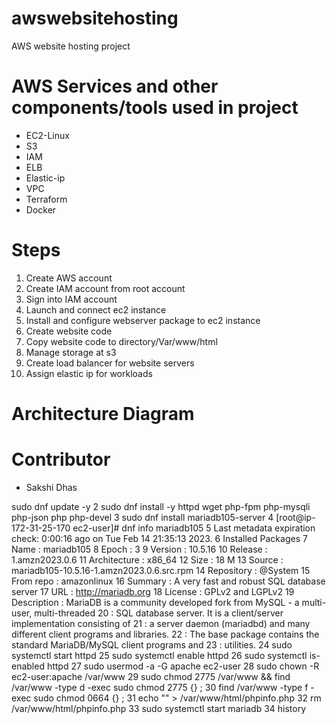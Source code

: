 # awswebsitehosting
AWS website hosting project
# AWS Services and other components/tools used in project
- EC2-Linux
- S3
- IAM
- ELB
- Elastic-ip
- VPC
- Terraform
- Docker


# Steps
1. Create AWS account
2. Create IAM account from root account
3. Sign into IAM account
4. Launch and connect ec2 instance
5. Install and configure webserver package to ec2 instance
6. Create website code
7. Copy website code to directory/Var/www/html
8. Manage storage at s3
9. Create load balancer for website servers
10. Assign elastic ip for workloads


# Architecture Diagram
# Contributor
- Sakshi Dhas


 sudo dnf update -y
    2  sudo dnf install -y httpd wget php-fpm php-mysqli php-json php php-devel
    3  sudo dnf install mariadb105-server
    4  [root@ip-172-31-25-170 ec2-user]# dnf info mariadb105
    5  Last metadata expiration check: 0:00:16 ago on Tue Feb 14 21:35:13 2023.
    6  Installed Packages
    7  Name         : mariadb105
    8  Epoch        : 3
    9  Version      : 10.5.16
   10  Release      : 1.amzn2023.0.6
   11  Architecture : x86_64
   12  Size         : 18 M
   13  Source       : mariadb105-10.5.16-1.amzn2023.0.6.src.rpm
   14  Repository   : @System
   15  From repo    : amazonlinux
   16  Summary      : A very fast and robust SQL database server
   17  URL          : http://mariadb.org
   18  License      : GPLv2 and LGPLv2
   19  Description  : MariaDB is a community developed fork from MySQL - a multi-user, multi-threaded
   20               : SQL database server. It is a client/server implementation consisting of
   21               : a server daemon (mariadbd) and many different client programs and libraries.
   22               : The base package contains the standard MariaDB/MySQL client programs and
   23               : utilities.
   24  sudo systemctl start httpd
   25  sudo systemctl enable httpd
   26  sudo systemctl is-enabled httpd
   27  sudo usermod -a -G apache ec2-user
   28  sudo chown -R ec2-user:apache /var/www
   29  sudo chmod 2775 /var/www && find /var/www -type d -exec sudo chmod 2775 {} \;
   30  find /var/www -type f -exec sudo chmod 0664 {} \;
   31  echo "<?php phpinfo(); ?>" > /var/www/html/phpinfo.php
   32  rm /var/www/html/phpinfo.php
   33  sudo systemctl start mariadb
   34  history
